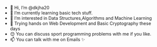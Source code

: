 - 👋 Hi, I’m @dkjha20 
- 🌱 I’m currently learning basic tech stuff.
- 👀 I’m interested in Data Structures,Algorithms and Machine Learning
- 👀 Trying hands on Web Development and Basic Cryptography these days
- 😊 You can discuss sport programming problems with me if you like. 
- 📫 You can talk with me on Emails ✨

<!---
dkjha20/dkjha20 is a ✨ special ✨ repository because its `README.md` (this file) appears on your GitHub profile.
You can click the Preview link to take a look at your changes.
--->
